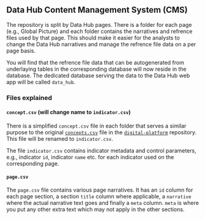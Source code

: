 ## Data Hub Content Management System (CMS)

The repository is split by Data Hub pages. There is a folder for each page (e.g., Global Picture) and each folder contains the narratives and refrence files used by that page. This should make it easier for the analysts to change the Data Hub narratives and manage the refrence file data on a per page basis.

You will find that the refrence file data that can be autogenerated from underlaying tables in the corresponding database will now reside in the database. The dedicated database serving the data to the Data Hub web app will be called `data_hub`.

### Files explained

#### `concept.csv` (will change name to `indicator.csv`)

There is a simplified `concept.csv` file in each folder that serves a similar purpose to the original [`concepts.csv`](https://github.com/devinit/digital-platform/blob/development/concepts.csv) file in the [`digital-platform`](https://github.com/devinit/digital-platform) repository. This file will be renamed to `indicator.csv`.

The file `indicator.csv` contains indicator metadata and control parameters, e.g., indicator `id`, indicator `name` etc. for each indicator used on the corresponding page.

#### `page.csv`

The `page.csv` file contains various page narratives. It has an `id` column for each page section, a section `title` column where applicable, a `narrative` where the actual narrative text goes and finally a `meta` column. `meta` is where you put any other extra text which may not apply in the other sections.
